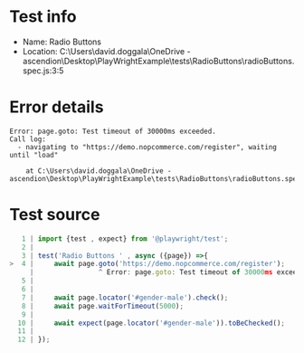 # Test info

- Name: Radio Buttons 
- Location: C:\Users\david.doggala\OneDrive - ascendion\Desktop\PlayWrightExample\tests\RadioButtons\radioButtons.spec.js:3:5

# Error details

```
Error: page.goto: Test timeout of 30000ms exceeded.
Call log:
  - navigating to "https://demo.nopcommerce.com/register", waiting until "load"

    at C:\Users\david.doggala\OneDrive - ascendion\Desktop\PlayWrightExample\tests\RadioButtons\radioButtons.spec.js:4:16
```

# Test source

```ts
   1 | import {test , expect} from '@playwright/test';
   2 |
   3 | test('Radio Buttons ' , async ({page}) =>{
>  4 |     await page.goto('https://demo.nopcommerce.com/register');
     |                ^ Error: page.goto: Test timeout of 30000ms exceeded.
   5 |
   6 |
   7 |     await page.locator('#gender-male').check();
   8 |     await page.waitForTimeout(5000);
   9 |
  10 |     await expect(page.locator('#gender-male')).toBeChecked();
  11 |
  12 | });
```